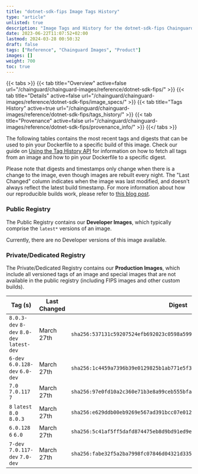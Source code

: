 ```yaml
---
title: "dotnet-sdk-fips Image Tags History"
type: "article"
unlisted: true
description: "Image Tags and History for the dotnet-sdk-fips Chainguard Image"
date: 2023-06-22T11:07:52+02:00
lastmod: 2024-03-28 00:50:32
draft: false
tags: ["Reference", "Chainguard Images", "Product"]
images: []
weight: 700
toc: true
---
```


{{< tabs >}}
{{< tab title="Overview" active=false url="/chainguard/chainguard-images/reference/dotnet-sdk-fips/" >}}
{{< tab title="Details" active=false url="/chainguard/chainguard-images/reference/dotnet-sdk-fips/image_specs/" >}}
{{< tab title="Tags History" active=true url="/chainguard/chainguard-images/reference/dotnet-sdk-fips/tags_history/" >}}
{{< tab title="Provenance" active=false url="/chainguard/chainguard-images/reference/dotnet-sdk-fips/provenance_info/" >}}
{{</ tabs >}}

The following tables contains the most recent tags and digests that can be used to pin your Dockerfile to a specific build of this image. Check our guide on [Using the Tag History API](/chainguard/chainguard-images/using-the-tag-history-api/) for information on how to fetch all tags from an image and how to pin your Dockerfile to a specific digest.

Please note that digests and timestamps only change when there is a change to the image, even though images are rebuilt every night. The "Last Changed" column indicates when the image was last modified, and doesn't always reflect the latest build timestamp. For more information about how our reproducible builds work, please refer to [this blog post](https://www.chainguard.dev/unchained/reproducing-chainguards-reproducible-image-builds).

### Public Registry
The Public Registry contains our **Developer Images**, which typically comprise the `latest*` versions of an image.

Currently, there are no Developer versions of this image available.

### Private/Dedicated Registry
The Private/Dedicated Registry contains our **Production Images**, which include all versioned tags of an image and special images that are not available in the public registry (including FIPS images and other custom builds).

| Tag (s)                                     | Last Changed | Digest                                                                    |
|---------------------------------------------|--------------|---------------------------------------------------------------------------|
|  `8.0.3-dev` `8-dev` `8.0-dev` `latest-dev` | March 27th   | `sha256:537131c59207524efb692023c0598a599adde9f9bdddbddb5d4f7e84808e7081` |
|  `6-dev` `6.0.128-dev` `6.0-dev`            | March 27th   | `sha256:1c4459a7396b39e0129825b1ab771e5f34612006f82b9d3fd73f2c2de018b911` |
|  `7.0` `7.0.117` `7`                        | March 27th   | `sha256:97e0fd10a2c360e71b3e8a99ceb555bfa0356139b85ca66fd4eade4d5a32aa34` |
|  `8` `latest` `8.0` `8.0.3`                 | March 27th   | `sha256:e629ddb00eb9269e567ad391bcc07e012f8c2cb2b519dbbeb39aa0d207b59d93` |
|  `6.0.128` `6` `6.0`                        | March 27th   | `sha256:5c41af5ff5dafd874475eb8d9bd91ed9e2eb964249430c757c7ebe7e6b320d40` |
|  `7-dev` `7.0.117-dev` `7.0-dev`            | March 27th   | `sha256:fabe32f5a2ba7998fc07846d04321d335969c7ac6428598d5c7f96037d8a7b5e` |


